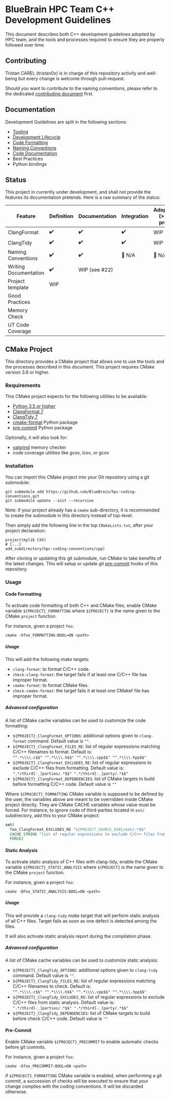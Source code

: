 # BlueBrain HPC Team C++ Development Guidelines

This document describes both C++ development guidelines adopted by
HPC team, and the tools and processes required to
ensure they are properly followed over time.

## Contributing

Tristan CAREL (tristan0x) is in charge of this repository activity and well-being but every change is welcome through pull-request.

Should you want to contribute to the naming conventions,
please refer to the dedicated [contributing document](./formatting/CONTRIBUTING.md) first.

## Documentation

Development Guidelines are split in the following sections:
* [Tooling](./Tooling.md)
* [Development Lifecycle](./DevelopmentLifecycle.md)
* [Code Formatting](./formatting/README.md)
* [Naming Conventions](./NamingConventions.md)
* [Code Documentation](./Documentation.md)
* Best Practices
* Python bindings

## Status

This project in currently under development, and shall not provide the features
its documentation pretends. Here is a raw summary of the status:

| Feature               | Definition         | Documentation      | Integration         | Adoption (>10 proj) |
| --------------------- | ------------------ | ------------------ | ------------------  | ------------------- |
| ClangFormat           | :heavy_check_mark: | :heavy_check_mark: | :heavy_check_mark:  | WIP                 |
| ClangTidy             | :heavy_check_mark: | :heavy_check_mark: | :heavy_check_mark:  | WIP                 |
| Naming Conventions    | :heavy_check_mark: | :heavy_check_mark: | :no_entry_sign: N/A | :no_entry_sign: N/A |
| Writing Documentation | :heavy_check_mark: | WIP (see #22)      |                     |                     |
| Project template      | WIP                |                    |                     |                     |
| Good Practices        |                    |                    |                     |                     |
| Memory Check          |                    |                    |                     |                     |
| UT Code Coverage      |                    |                    |                     |                     |

## CMake Project

This directory provides a CMake project that allows one to use the tools and the processes
described in this document. This project requires CMake version 3.6 or higher.

### Requirements

This CMake project expects for the following utilities to be available:
* [Python 3.5 or higher](https://python.org)
* [ClangFormat 7](https://releases.llvm.org/7.0.0/tools/clang/docs/ClangFormat.html)
* [ClangTidy 7](https://releases.llvm.org/7.0.0/tools/clang/tools/extra/docs/clang-tidy/index.html)
* [cmake-format](https://github.com/cheshirekow/cmake_format) Python package
* [pre-commit](https://pre-commit.com/) Python package

Optionally, it will also look for:
* [valgrind](http://valgrind.org/) memory checker
* code coverage utilities like gcov, lcov, or gcov

### Installation

You can import this CMake project into your Git repository using a git submodule:
```
git submodule add https://github.com/BlueBrain/hpc-coding-conventions.git
git submodule update --init --recursive
```

Note: if your project already has a `cmake` sub-directory, it is recommended to create the
submodule in this directory instead of top-level.

Then simply add the following line in the top `CMakeLists.txt`, after your project
declaration:
```
project(mylib CXX)
# [...]
add_subdirectory(hpc-coding-conventions/cpp)
```

After cloning or updating this git submodule, run CMake to take benefits of the latest changes.
This will setup or update git [pre-commit](https://pre-commit.com) hooks of this repository.

### Usage

#### Code Formatting

To activate code formatting of both C++ and CMake files,
enable CMake variable `${PROJECT}_FORMATTING` where `${PROJECT}` is the name given
to the CMake `project` function.

For instance, given a project `foo`:

`cmake -Dfoo_FORMATTING:BOOL=ON <path>`

##### Usage

This will add the following *make* targets:

* `clang-format`: to format C/C++ code.
* `check-clang-format`: the target fails if at least one C/C++ file has improper format.
* `cmake-format`: to format CMake files.
* `check-cmake-format`: the target fails it at least one CMakef file has improper format.

##### Advanced configuration

A list of CMake cache variables can be used to customize the code formatting:

* `${PROJECT}_ClangFormat_OPTIONS`: additional options given to `clang-format` command.
  Default value is `""`.
* `${PROJECT}_ClangFormat_FILES_RE`: list of regular expressions matching C/C++ filenames
  to format. Default is:<br/>
  `"^.*\\\\.c$$" "^.*\\\\.h$$" "^.*\\\\.cpp$$" "^.*\\\\.hpp$$"`
* `${PROJECT}_ClangFormat_EXCLUDES_RE`: list of regular expressions to exclude C/C++ files
  from formatting. Default value is:<br/>
  `".*/third[-_]parties/.*$$" ".*/third[-_]party/.*$$"`
* `${PROJECT}_ClangFormat_DEPENDENCIES`: list of CMake targets to build before
  formatting C/C++ code. Default value is `""`

Where `${PROJECT}_FORMATTING` CMake variable is supposed to be defined by the user,
the variables above are meant to be overridden inside CMake project directly.
They are CMake CACHE variables whose value must be forced.
For instance, to ignore code of third-parties located in `ext/` subdirectory,
add this to your CMake project:

```cmake
set(
  foo_ClangFormat_EXCLUDES_RE "${PROJECT_SOURCE_DIR}/ext/.*$$"
  CACHE STRING "list of regular expressions to exclude C/C++ files from formatting"
  FORCE)
```

#### Static Analysis

To activate static analysis of C++ files with clang-tidy, enable
the CMake variable `${PROJECT}_STATIC_ANALYSIS` where `${PROJECT}` is the name
given to the CMake `project` function.

For instance, given a project `foo`:

`cmake -DFoo_STATIC_ANALYSIS:BOOL=ON <path>`

##### Usage

This will provide a `clang-tidy` *make* target that will perform static analysis
of all C++ files. Target fails as soon as one defect is detected among the files.

It will also activate static analysis report during the compilation phase.

##### Advanced configuration

A list of CMake cache variables can be used to customize static analysis:

* `${PROJECT}_ClangTidy_OPTIONS`: additional options given to `clang-tidy` command.
  Default value is `""`.
* `${PROJECT}_ClangTidy_FILES_RE`: list of regular expressions matching C/C++ filenames
  to check. Default is:<br/>
  `"^.*\\\\.c$$" "^.*\\\\.h$$" "^.*\\\\.cpp$$" "^.*\\\\.hpp$$"`
* `${PROJECT}_ClangTidy_EXCLUDES_RE`: list of regular expressions to exclude C/C++ files
  from static analysis. Default value is:<br/>
  `".*/third[-_]parties/.*$$" ".*/third[-_]party/.*$$"`
* `${PROJECT}_ClangTidy_DEPENDENCIES`: list of CMake targets to build before
  check C/C++ code. Default value is `""`

#### Pre-Commit

Enable CMake variable `${PROJECT}_PRECOMMIT` to enable automatic checks
before git commits.

For instance, given a project `foo`:

`cmake -Dfoo_PRECOMMIT:BOOL=ON <path>`

if `${PROJECT}_FORMATTING` CMake variable is enabled, when performing a git
commit, a succession of checks will be executed to ensure that your change
complies with the coding conventions. It will be discarded otherwise.

